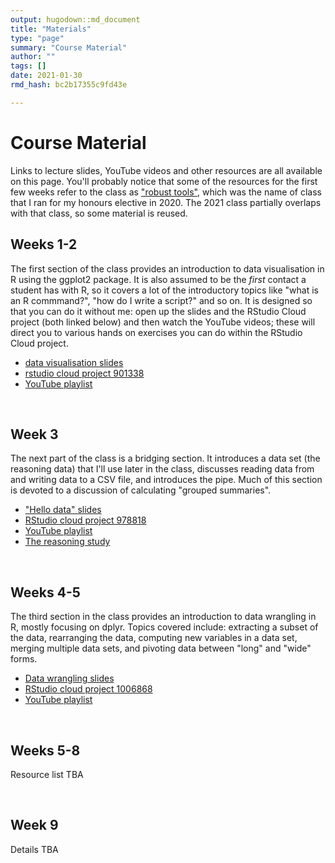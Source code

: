 ```yaml
---
output: hugodown::md_document
title: "Materials"
type: "page"
summary: "Course Material"
author: ""
tags: []
date: 2021-01-30
rmd_hash: bc2b17355c9fd43e

---
```


Course Material
===============

Links to lecture slides, YouTube videos and other resources are all available on this page. You'll probably notice that some of the resources for the first few weeks refer to the class as ["robust tools"](https://robust-tools.djnavarro.net/), which was the name of class that I ran for my honours elective in 2020. The 2021 class partially overlaps with that class, so some material is reused.

Weeks 1-2
---------

The first section of the class provides an introduction to data visualisation in R using the ggplot2 package. It is also assumed to be the *first* contact a student has with R, so it covers a lot of the introductory topics like "what is an R commmand?", "how do I write a script?" and so on. It is designed so that you can do it without me: open up the slides and the RStudio Cloud project (both linked below) and then watch the YouTube videos; these will direct you to various hands on exercises you can do within the RStudio Cloud project.

-   [data visualisation slides](https://slides.djnavarro.net/starting-ggplot2)
-   [rstudio cloud project 901338](https://rstudio.cloud/project/901338)
-   [YouTube playlist](https://www.youtube.com/watch?v=6vdHGnD51F8&list=PLRPB0ZzEYegPa4uvvAVJnr6loSKbN4wLb&index=2)

<br>

Week 3
------

The next part of the class is a bridging section. It introduces a data set (the reasoning data) that I'll use later in the class, discusses reading data from and writing data to a CSV file, and introduces the pipe. Much of this section is devoted to a discussion of calculating "grouped summaries".

-   ["Hello data" slides](https://slides.djnavarro.net/starting-readr)
-   [RStudio cloud project 978818](https://rstudio.cloud/project/978818)
-   [YouTube playlist](https://www.youtube.com/watch?v=lpbqlu_Sk3M&list=PLRPB0ZzEYegPYKRLwJRh4AbWWSiIlzmC7)
-   [The reasoning study](reasoning)

<br>

Weeks 4-5
---------

The third section in the class provides an introduction to data wrangling in R, mostly focusing on dplyr. Topics covered include: extracting a subset of the data, rearranging the data, computing new variables in a data set, merging multiple data sets, and pivoting data between "long" and "wide" forms.

-   [Data wrangling slides](https://slides.djnavarro.net/starting-dplyr)
-   [RStudio cloud project 1006868](https://rstudio.cloud/project/1006868)
-   [YouTube playlist](https://www.youtube.com/watch?v=_LiB4nUKi3o&list=PLRPB0ZzEYegNFsivhQWTFvKvpEc504EPH)

<br>

Weeks 5-8
---------

Resource list TBA

<br>

Week 9
------

Details TBA

<br><br><br>


